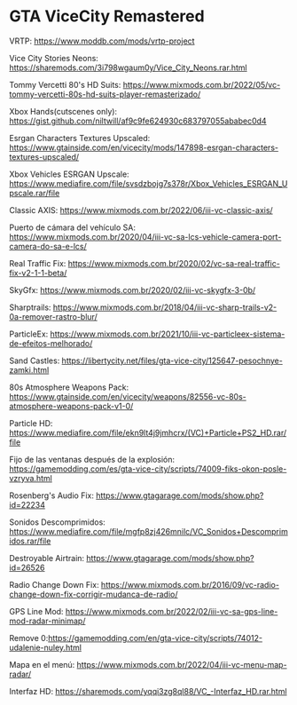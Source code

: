 # GTA ViceCity Remastered

VRTP: https://www.moddb.com/mods/vrtp-project

Vice City Stories Neons: https://sharemods.com/3i798wgaum0y/Vice_City_Neons.rar.html

Tommy Vercetti 80's HD Suits: https://www.mixmods.com.br/2022/05/vc-tommy-vercetti-80s-hd-suits-player-remasterizado/

Xbox Hands(cutscenes only): https://gist.github.com/niltwill/af9c9fe624930c683797055ababec0d4

Esrgan Characters Textures Upscaled: https://www.gtainside.com/en/vicecity/mods/147898-esrgan-characters-textures-upscaled/

Xbox Vehicles ESRGAN Upscale: https://www.mediafire.com/file/svsdzbojg7s378r/Xbox_Vehicles_ESRGAN_Upscale.rar/file

Classic AXIS: https://www.mixmods.com.br/2022/06/iii-vc-classic-axis/

Puerto de cámara del vehículo SA: https://www.mixmods.com.br/2020/04/iii-vc-sa-lcs-vehicle-camera-port-camera-do-sa-e-lcs/

Real Traffic Fix: https://www.mixmods.com.br/2020/02/vc-sa-real-traffic-fix-v2-1-1-beta/

SkyGfx: https://www.mixmods.com.br/2020/02/iii-vc-skygfx-3-0b/

Sharptrails: https://www.mixmods.com.br/2018/04/iii-vc-sharp-trails-v2-0a-remover-rastro-blur/

ParticleEx: https://www.mixmods.com.br/2021/10/iii-vc-particleex-sistema-de-efeitos-melhorado/

Sand Castles: https://libertycity.net/files/gta-vice-city/125647-pesochnye-zamki.html

80s Atmosphere Weapons Pack: https://www.gtainside.com/en/vicecity/weapons/82556-vc-80s-atmosphere-weapons-pack-v1-0/

Particle HD: https://www.mediafire.com/file/ekn9lt4j9jmhcrx/(VC)+Particle+PS2_HD.rar/file

Fijo de las ventanas después de la explosión: https://gamemodding.com/es/gta-vice-city/scripts/74009-fiks-okon-posle-vzryva.html

Rosenberg's Audio Fix: https://www.gtagarage.com/mods/show.php?id=22234

Sonidos Descomprimidos: https://www.mediafire.com/file/mgfp8zj426mnilc/VC_Sonidos+Descomprimidos.rar/file

Destroyable Airtrain: https://www.gtagarage.com/mods/show.php?id=26526

Radio Change Down Fix: https://www.mixmods.com.br/2016/09/vc-radio-change-down-fix-corrigir-mudanca-de-radio/

GPS Line Mod: https://www.mixmods.com.br/2022/02/iii-vc-sa-gps-line-mod-radar-minimap/

Remove 0:https://gamemodding.com/en/gta-vice-city/scripts/74012-udalenie-nuley.html

Mapa en el menú: https://www.mixmods.com.br/2022/04/iii-vc-menu-map-radar/

Interfaz HD: https://sharemods.com/yqqi3zg8ql88/VC_-Interfaz_HD.rar.html
